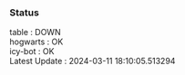 ### Status


table : DOWN  
hogwarts : OK  
icy-bot : OK  
Latest Update : 2024-03-11 18:10:05.513294
